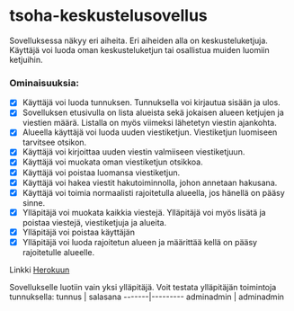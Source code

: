 # tsoha-keskustelusovellus

Sovelluksessa näkyy eri aiheita. Eri aiheiden alla on keskusteluketjuja. Käyttäjä voi luoda oman keskusteluketjun tai osallistua muiden luomiin ketjuihin.

### Ominaisuuksia:
- [x] Käyttäjä voi luoda tunnuksen. Tunnuksella voi kirjautua sisään ja ulos.
- [x] Sovelluksen etusivulla on lista alueista sekä jokaisen alueen ketjujen ja viestien määrä. Listalla on myös viimeksi lähetetyn viestin ajankohta.
- [x] Alueella käyttäjä voi luoda uuden viestiketjun. Viestiketjun luomiseen tarvitsee otsikon.
- [x] Käyttäjä voi kirjoittaa uuden viestin valmiiseen viestiketjuun.
- [x] Käyttäjä voi muokata oman viestiketjun otsikkoa.
- [x] Käyttäjä voi  poistaa luomansa viestiketjun.
- [x] Käyttäjä voi hakea viestit hakutoiminnolla, johon annetaan hakusana.
- [x] Käyttäjä voi toimia normaalisti rajoitetulla alueella, jos hänellä on pääsy sinne.
- [x] Ylläpitäjä voi muokata kaikkia viestejä. Ylläpitäjä voi myös lisätä ja poistaa viestejä, viestiketjuja ja alueita.
- [x] Ylläpitäjä voi poistaa käyttäjän
- [x] Ylläpitäjä voi luoda rajoitetun alueen ja määrittää kellä on pääsy rajoitetulle alueelle.

Linkki [Herokuun](https://tsoha-keskustelusovellus.herokuapp.com/)

Sovellukselle luotiin vain yksi ylläpitäjä. Voit testata ylläpitäjän toimintoja tunnuksella:
tunnus | salasana
-------|---------
adminadmin | adminadmin
